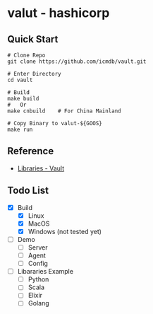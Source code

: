 # valut - hashicorp

## Quick Start

```
# Clone Repo
git clone https://github.com/icmdb/vault.git

# Enter Directory
cd vault

# Build
make build
#   Or
make cnbuild    # For China Mainland

# Copy Binary to valut-${GOOS}
make run
```

## Reference

* [Libraries - Vault](https://www.vaultproject.io/api/libraries.html)

## Todo List

* [x] Build
    * [x] Linux
    * [x] MacOS
    * [x] Windows (not tested yet)
* [ ] Demo
    * [ ] Server
    * [ ] Agent
    * [ ] Config
* [ ] Libararies Example
    * [ ] Python
    * [ ] Scala
    * [ ] Elixir
    * [ ] Golang

